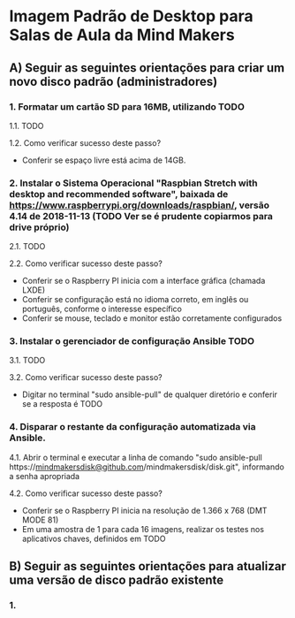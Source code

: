 # Imagem Padrão de Desktop para Salas de Aula da Mind Makers

## A) Seguir as seguintes orientações para criar um novo disco padrão (administradores)

### 1. Formatar um cartão SD para 16MB, utilizando TODO

1.1. TODO

1.2. Como verificar sucesso deste passo? 
- Conferir se espaço livre está acima de 14GB.

### 2. Instalar o Sistema Operacional "Raspbian Stretch with desktop and recommended software", baixada de https://www.raspberrypi.org/downloads/raspbian/, versão 4.14 de 2018-11-13 (TODO Ver se é prudente copiarmos para drive próprio)

2.1. TODO

2.2. Como verificar sucesso deste passo? 
- Conferir se o Raspberry PI inicia com a interface gráfica (chamada LXDE)
- Conferir se configuração está no idioma correto, em inglês ou português, conforme o interesse específico
- Conferir se mouse, teclado e monitor estão corretamente configurados

### 3. Instalar o gerenciador de configuração Ansible TODO

3.1. TODO

3.2. Como verificar sucesso deste passo? 
- Digitar no terminal "sudo ansible-pull" de qualquer diretório e conferir se a resposta é TODO

### 4. Disparar o restante da configuração automatizada via Ansible.

4.1. Abrir o terminal e executar a linha de comando "sudo ansible-pull https://mindmakersdisk@github.com/mindmakersdisk/disk.git", informando a senha apropriada

4.2. Como verificar sucesso deste passo? 
- Conferir se o Raspberry PI inicia na resolução de 1.366 x 768 (DMT MODE 81)
- Em uma amostra de 1 para cada 16 imagens, realizar os testes nos aplicativos chaves, definidos em TODO

## B) Seguir as seguintes orientações para atualizar uma versão de disco padrão existente

### 1. 

